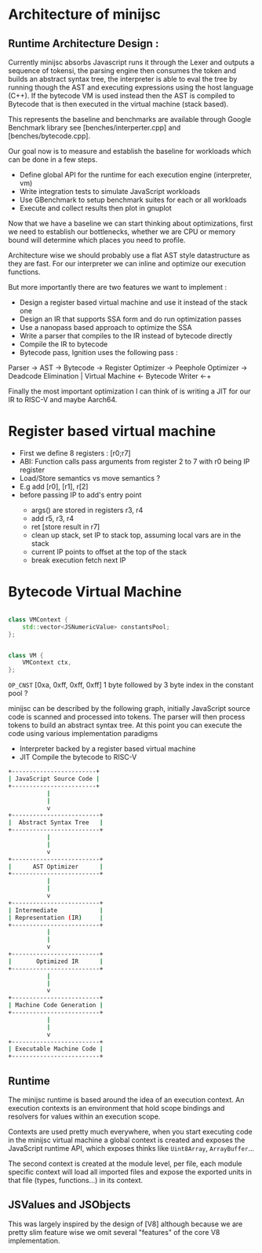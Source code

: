 # Architecture of minijsc

## Runtime Architecture Design :

Currently minijsc absorbs Javascript runs it through the Lexer and outputs
a sequence of tokensi, the parsing engine then consumes the token and builds
an abstract syntax tree, the interpreter is able to eval the tree by running
though the AST and executing expressions using the host language (C++).
If the bytecode VM is used instead then the AST is compiled to Bytecode
that is then executed in the virtual machine (stack based).

This represents the baseline and benchmarks are available through Google
Benchmark library see [benches/interperter.cpp] and [benches/bytecode.cpp].

Our goal now is to measure and establish the baseline for workloads which
can be done in a few steps.

* Define global API for the runtime for each execution engine (interpreter, vm)
* Write integration tests to simulate JavaScript workloads
* Use GBenchmark to setup benchmark suites for each or all workloads
* Execute and collect results then plot in gnuplot

Now that we have a baseline we can start thinking about optimizations, first
we need to establish our bottlenecks, whether we are CPU or memory bound will
determine which places you need to profile.

Architecture wise we should probably use a flat AST style datastructure as
they are fast. For our interpreter we can inline and optimize our execution
functions.

But more importantly there are two features we want to implement :

* Design a register based virtual machine and use it instead of the stack one
* Design an IR that supports SSA form and do run optimization passes
* Use a nanopass based approach to optimize the SSA
* Write a parser that compiles to the IR instead of bytecode directly
* Compile the IR to bytecode
* Bytecode pass, Ignition uses the following pass :

Parser -> AST -> Bytecode -> Register Optimizer -> Peephole Optimizer -> Deadcode Elimination
                                                                              |
                                       Virtual Machine <-  Bytecode Writer  <-+

Finally the most important optimization I can think of is writing a JIT
for our IR to RISC-V and maybe Aarch64.

# Register based virtual machine

* First we define 8 registers : [r0;r7]
* ABI: Function calls pass arguments from register 2 to 7 with r0 being IP register
* Load/Store semantics vs move semantics ?
* E.g add [r0], [r1], r[2]
* <fn add> before passing IP to add's entry point
    * args(<fn add>) are stored in registers r3, r4
    * add r5, r3, r4
    * ret [store result in r7]
    * clean up stack, set IP to stack top, assuming local vars are in the stack
    * current IP points to offset at the top of the stack
    * break execution fetch next IP

# Bytecode Virtual Machine

```cpp

class VMContext {
    std::vector<JSNumericValue> constantsPool;
};


class VM {
    VMContext ctx,
};
```
`OP_CNST` [0xa, 0xff, 0xff, 0xff]
 1 byte followed by 3 byte index in the constant pool ?

minijsc can be described by the following graph, initially JavaScript source
code is scanned and processed into tokens. The parser will then process tokens
to build an abstract syntax tree. At this point you can execute the code using
various implementation paradigms

* Interpreter backed by a register based virtual machine
* JIT Compile the bytecode to RISC-V


```sh
+------------------------+
| JavaScript Source Code |
+------------------------+
           |
           |
           v
+-------------------------+
|  Abstract Syntax Tree   |
+-------------------------+
           |
           |
           v
+-------------------------+
|      AST Optimizer      |
+-------------------------+
           |
           |
           v
+-------------------------+
| Intermediate            |
| Representation (IR)     |
+-------------------------+
           |
           |
           v
+-------------------------+
|       Optimized IR      |
+-------------------------+
           |
           |
           v
+-------------------------+
| Machine Code Generation |
+-------------------------+
           |
           |
           v
+-------------------------+
| Executable Machine Code |
+-------------------------+
```

## Runtime

The minijsc runtime is based around the idea of an execution context.
An execution contexts is an environment that hold scope bindings and
resolvers for values within an execution scope.

Contexts are used pretty much everywhere, when you start executing
code in the minijsc virtual machine a global context is created
and exposes the JavaScript runtime API, which exposes thinks like
`Uint8Array`, `ArrayBuffer`...

The second context is created at the module level, per file, each
module specific context will load all imported files and expose
the exported units in that file (types, functions...) in its context.

## JSValues and JSObjects

This was largely inspired by the design of [V8] although because we
are pretty slim feature wise we omit several "features" of the core
V8 implementation.
